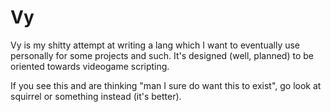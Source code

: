# Vy

Vy is my shitty attempt at writing a lang which I want to eventually use personally for some projects and such. It's designed (well, planned) to be oriented towards videogame scripting.

If you see this and are thinking "man I sure do want this to exist", go look at squirrel or something instead (it's better).
